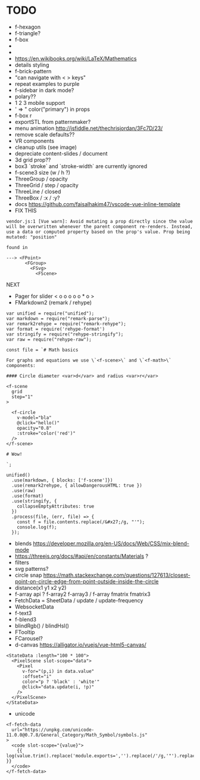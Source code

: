 # TODO

- f-hexagon
- f-triangle?
- f-box
- <f-math inline />
- <f-slider inline />
- https://en.wikibooks.org/wiki/LaTeX/Mathematics
- details styling
- f-brick-pattern
- "can navigate with < > keys"
- repeat examples to purple
- f-sidebar in dark mode?
- polary??
- 1 2 3 mobile support
- ' => " color("primary") in props
- f-box r
- exportSTL from patternmaker?
- menu animation http://jsfiddle.net/thechrisjordan/3Fc7D/23/
- remove scale defaults??
- VR components
- cleanup utils (see image)
- depreciate content-slides / document
- 3d grid prop??
- box3 \`stroke\` and \`stroke-width\` are currently ignored
- f-scene3 size (w / h ?)
- ThreeGroup / opacity
- ThreeGrid / step / opacity
- ThreeLine  / closed
- ThreeBox / :x / :y?
- docs https://github.com/faisalhakim47/vscode-vue-inline-template
- FIX THIS
```
vendor.js:1 [Vue warn]: Avoid mutating a prop directly since the value will be overwritten whenever the parent component re-renders. Instead, use a data or computed property based on the prop's value. Prop being mutated: "position"

found in

---> <FPoint>
       <FGroup>
         <FSvg>
           <FScene>
```

NEXT


- Pager for slider < o o o o o * o >
- FMarkdown2 (remark / rehype)

```
var unified = require("unified");
var markdown = require("remark-parse");
var remark2rehype = require("remark-rehype");
var format = require('rehype-format')
var stringify = require("rehype-stringify");
var raw = require("rehype-raw");

const file = `# Math basics

For graphs and equations we use \`<f-scene>\` and \`<f-math>\` components:

#### Circle diameter <var>d</var> and radius <var>r</var> 

<f-scene
  grid
  step="1"
>

  <f-circle
    v-model="bla"
    @click="hello()"
    opacity="0.8"
    :stroke="color('red')"
  />
</f-scene>

# Wow!

`;

unified()
  .use(markdown, { blocks: ['f-scene']})
  .use(remark2rehype, { allowDangerousHTML: true })
  .use(raw)
  .use(format)
  .use(stringify, {
    collapseEmptyAttributes: true
  })
  .process(file, (err, file) => {
    const f = file.contents.replace(/&#x27;/g, "'");
    console.log(f);
  });
```

- blends https://developer.mozilla.org/en-US/docs/Web/CSS/mix-blend-mode
- https://threejs.org/docs/#api/en/constants/Materials ?
- filters
- svg patterns?
- circle snap https://math.stackexchange.com/questions/127613/closest-point-on-circle-edge-from-point-outside-inside-the-circle
- distance(x1 y1 x2 y2)
- f-array api ? f-array2 f-array3 / f-array fmatrix fmatrix3
- FetchData = SheetData / update / update-frequency
- WebsocketData
- f-text3
- f-blend3
- blindRgb() / blindHsl()
- FTooltip
- FCarousel?
- d-canvas https://alligator.io/vuejs/vue-html5-canvas/
```
<StateData :length="100 * 100">
  <PixelScene slot-scope="data">
    <Pixel
      v-for="(p,i) in data.value"
      :offset="i"
      color="p ? 'black' : 'white'"
      @click="data.update(i, !p)"
    />
  </PixelScene>
</StateData>
```
- unicode
```
<f-fetch-data
  url="https://unpkg.com/unicode-11.0.0@0.7.8/General_Category/Math_Symbol/symbols.js"
>
  <code slot-scope="{value}">
    {{ log(value.trim().replace('module.exports=','').replace(/'/g,'"').replace(/\\/g,'\\')) }}
  </code>
</f-fetch-data>
```